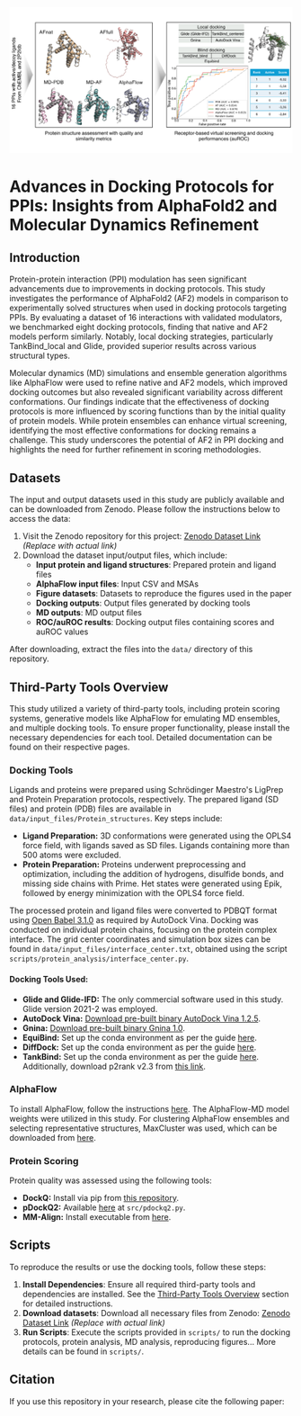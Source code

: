 ![Workflow diagram](overview.tif)

# Advances in Docking Protocols for PPIs: Insights from AlphaFold2 and Molecular Dynamics Refinement

## Introduction

Protein-protein interaction (PPI) modulation has seen significant advancements due to improvements in docking protocols. This study investigates the performance of AlphaFold2 (AF2) models in comparison to experimentally solved structures when used in docking protocols targeting PPIs. By evaluating a dataset of 16 interactions with validated modulators, we benchmarked eight docking protocols, finding that native and AF2 models perform similarly. Notably, local docking strategies, particularly TankBind_local and Glide, provided superior results across various structural types.

Molecular dynamics (MD) simulations and ensemble generation algorithms like AlphaFlow were used to refine native and AF2 models, which improved docking outcomes but also revealed significant variability across different conformations. Our findings indicate that the effectiveness of docking protocols is more influenced by scoring functions than by the initial quality of protein models. While protein ensembles can enhance virtual screening, identifying the most effective conformations for docking remains a challenge. This study underscores the potential of AF2 in PPI docking and highlights the need for further refinement in scoring methodologies.

## Datasets

The input and output datasets used in this study are publicly available and can be downloaded from Zenodo. Please follow the instructions below to access the data:

1. Visit the Zenodo repository for this project: [Zenodo Dataset Link](#) *(Replace with actual link)*
2. Download the dataset input/output files, which include:
   - **Input protein and ligand structures**: Prepared protein and ligand files
   - **AlphaFlow input files**: Input CSV and MSAs
   - **Figure datasets**: Datasets to reproduce the figures used in the paper
   - **Docking outputs**: Output files generated by docking tools
   - **MD outputs**: MD output files
   - **ROC/auROC results**: Docking output files containing scores and auROC values
   
After downloading, extract the files into the `data/` directory of this repository.


## Third-Party Tools Overview

This study utilized a variety of third-party tools, including protein scoring systems, generative models like AlphaFlow for emulating MD ensembles, and multiple docking tools. To ensure proper functionality, please install the necessary dependencies for each tool. Detailed documentation can be found on their respective pages.

### Docking Tools

Ligands and proteins were prepared using Schrödinger Maestro's LigPrep and Protein Preparation protocols, respectively. The prepared ligand (SD files) and protein (PDB) files are available in `data/input_files/Protein_structures`. Key steps include:

- **Ligand Preparation:** 3D conformations were generated using the OPLS4 force field, with ligands saved as SD files. Ligands containing more than 500 atoms were excluded.
- **Protein Preparation:** Proteins underwent preprocessing and optimization, including the addition of hydrogens, disulfide bonds, and missing side chains with Prime. Het states were generated using Epik, followed by energy minimization with the OPLS4 force field.

The processed protein and ligand files were converted to PDBQT format using [Open Babel 3.1.0](https://github.com/openbabel/openbabel/releases/tag/openbabel-3-1-0) as required by AutoDock Vina. Docking was conducted on individual protein chains, focusing on the protein complex interface. The grid center coordinates and simulation box sizes can be found in `data/input_files/interface_center.txt`, obtained using the script `scripts/protein_analysis/interface_center.py`.

#### Docking Tools Used:

- **Glide and Glide-IFD:** The only commercial software used in this study. Glide version 2021-2 was employed.
- **AutoDock Vina:** [Download pre-built binary AutoDock Vina 1.2.5](https://github.com/ccsb-scripps/AutoDock-Vina/releases/tag/v1.2.5).
- **Gnina:** [Download pre-built binary Gnina 1.0](https://github.com/gnina/gnina/releases/tag/v1.0).
- **EquiBind:** Set up the conda environment as per the guide [here](https://github.com/HannesStark/EquiBind).
- **DiffDock:** Set up the conda environment as per the guide [here](https://github.com/gcorso/DiffDock).
- **TankBind:** Set up the conda environment as per the guide [here](https://github.com/luwei0917/TankBind). Additionally, download p2rank v2.3 from [this link](https://github.com/rdk/p2rank/releases/download/2.3/p2rank_2.3.tar.gz).

### AlphaFlow

To install AlphaFlow, follow the instructions [here](https://github.com/bjing2016/alphaflow). The AlphaFlow-MD model weights were utilized in this study. For clustering AlphaFlow ensembles and selecting representative structures, MaxCluster was used, which can be downloaded from [here](http://www.sbg.bio.ic.ac.uk/~maxcluster/#Download).

### Protein Scoring

Protein quality was assessed using the following tools:

- **DockQ:** Install via pip from [this repository](https://github.com/bjornwallner/DockQ).
- **pDockQ2:** Available [here](https://gitlab.com/ElofssonLab/afm-benchmark) at `src/pdockq2.py`.
- **MM-Align:** Install executable from [here](https://zhanggroup.org/MM-align/). 

## Scripts

To reproduce the results or use the docking tools, follow these steps:

1. **Install Dependencies**: Ensure all required third-party tools and dependencies are installed. See the [Third-Party Tools Overview](#third-party-tools-overview) section for detailed instructions.
2. **Download datasets**: Download all necessary files from Zenodo: [Zenodo Dataset Link](#) *(Replace with actual link)*
3. **Run Scripts**: Execute the scripts provided in `scripts/` to run the docking protocols, protein analysis, MD analysis, reproducing figures... More details can be found in `scripts/`.


## Citation

If you use this repository in your research, please cite the following paper:



